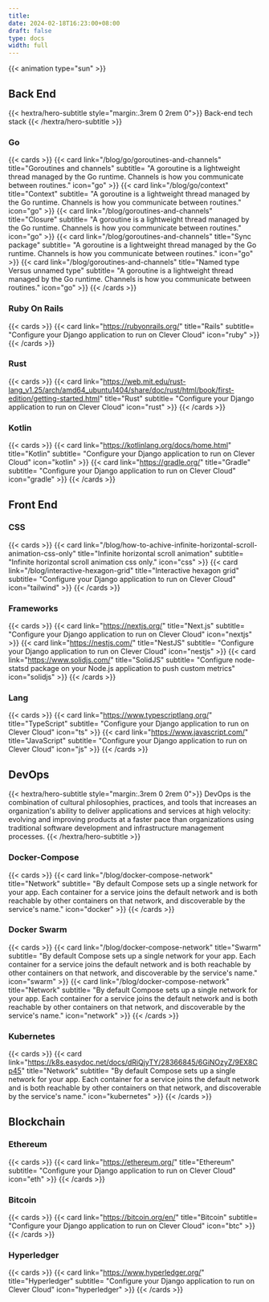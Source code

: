 ```yaml
---
title:
date: 2024-02-18T16:23:00+08:00
draft: false
type: docs
width: full
---
```


{{< animation type="sun" >}}

## Back End
{{< hextra/hero-subtitle style="margin:.3rem 0 2rem 0">}}
  Back-end tech stack
{{< /hextra/hero-subtitle >}}

### Go
{{< cards >}}
  {{< card link="/blog/go/goroutines-and-channels" title="Goroutines and channels" subtitle= "A goroutine is a lightweight thread managed by the Go runtime. Channels is how you communicate between routines." icon="go" >}}
  {{< card link="/blog/go/context" title="Context" subtitle= "A goroutine is a lightweight thread managed by the Go runtime. Channels is how you communicate between routines." icon="go" >}}
  {{< card link="/blog/goroutines-and-channels" title="Closure" subtitle= "A goroutine is a lightweight thread managed by the Go runtime. Channels is how you communicate between routines." icon="go" >}}
  {{< card link="/blog/goroutines-and-channels" title="Sync package" subtitle= "A goroutine is a lightweight thread managed by the Go runtime. Channels is how you communicate between routines." icon="go" >}}
  {{< card link="/blog/goroutines-and-channels" title="Named type Versus unnamed type" subtitle= "A goroutine is a lightweight thread managed by the Go runtime. Channels is how you communicate between routines." icon="go" >}}
{{< /cards >}}

### Ruby On Rails
{{< cards >}}
  {{< card link="https://rubyonrails.org/" title="Rails" subtitle= "Configure your Django application to run on Clever Cloud" icon="ruby" >}}
{{< /cards >}}

### Rust
{{< cards >}}
  {{< card link="https://web.mit.edu/rust-lang_v1.25/arch/amd64_ubuntu1404/share/doc/rust/html/book/first-edition/getting-started.html" title="Rust" subtitle= "Configure your Django application to run on Clever Cloud" icon="rust" >}}
{{< /cards >}}

### Kotlin
{{< cards >}}
  {{< card link="https://kotlinlang.org/docs/home.html" title="Kotlin" subtitle= "Configure your Django application to run on Clever Cloud" icon="kotlin" >}}
  {{< card link="https://gradle.org/" title="Gradle" subtitle= "Configure your Django application to run on Clever Cloud" icon="gradle" >}}
{{< /cards >}}

## Front End
### CSS
{{< cards >}}
  {{< card link="/blog/how-to-achive-infinite-horizontal-scroll-animation-css-only" title="Infinite horizontal scroll animation" subtitle= "Infinite horizontal scroll animation css only." icon="css" >}}
  {{< card link="/blog/interactive-hexagon-grid" title="Interactive hexagon grid" subtitle= "Configure your Django application to run on Clever Cloud" icon="tailwind" >}}
{{< /cards >}}

### Frameworks
{{< cards >}}
  {{< card link="https://nextjs.org/" title="Next.js" subtitle= "Configure your Django application to run on Clever Cloud" icon="nextjs" >}}
  {{< card link="https://nestjs.com/" title="NestJS" subtitle= "Configure your Django application to run on Clever Cloud" icon="nestjs" >}}
  {{< card link="https://www.solidjs.com/" title="SolidJS" subtitle= "Configure node-statsd package on your Node.js application to push custom metrics" icon="solidjs" >}}
{{< /cards >}}

### Lang
{{< cards >}}
  {{< card link="https://www.typescriptlang.org/" title="TypeScript" subtitle= "Configure your Django application to run on Clever Cloud" icon="ts" >}}
  {{< card link="https://www.javascript.com/" title="JavaScript" subtitle= "Configure your Django application to run on Clever Cloud" icon="js" >}}
{{< /cards >}}

## DevOps
{{< hextra/hero-subtitle style="margin:.3rem 0 2rem 0">}}
  DevOps is the combination of cultural philosophies, practices, and tools that increases an organization's ability to deliver applications and services at high velocity: evolving and improving products at a faster pace than organizations using traditional software development and infrastructure management processes.
{{< /hextra/hero-subtitle >}}

### <a href="https://docs.docker.com/compose/networking/" style="text-decoration:none;">Docker-Compose</a>
{{< cards >}}
  {{< card link="/blog/docker-compose-network" title="Network" subtitle= "By default Compose sets up a single network for your app. Each container for a service joins the default network and is both reachable by other containers on that network, and discoverable by the service's name." icon="docker" >}}
{{< /cards >}}

### <a href="https://docs.docker.com/engine/swarm/" style="text-decoration:none;">Docker Swarm</a> 
{{< cards >}}
  {{< card link="/blog/docker-compose-network" title="Swarm" subtitle= "By default Compose sets up a single network for your app. Each container for a service joins the default network and is both reachable by other containers on that network, and discoverable by the service's name." icon="swarm" >}}
  {{< card link="/blog/docker-compose-network" title="Network" subtitle= "By default Compose sets up a single network for your app. Each container for a service joins the default network and is both reachable by other containers on that network, and discoverable by the service's name." icon="network" >}}
{{< /cards >}}

### Kubernetes
{{< cards >}}
  {{< card link="https://k8s.easydoc.net/docs/dRiQjyTY/28366845/6GiNOzyZ/9EX8Cp45" title="Network" subtitle= "By default Compose sets up a single network for your app. Each container for a service joins the default network and is both reachable by other containers on that network, and discoverable by the service's name." icon="kubernetes" >}}
{{< /cards >}}

## Blockchain
### Ethereum
{{< cards >}}
  {{< card link="https://ethereum.org/" title="Ethereum" subtitle= "Configure your Django application to run on Clever Cloud" icon="eth" >}}
{{< /cards >}}

### Bitcoin
{{< cards >}}
  {{< card link="https://bitcoin.org/en/" title="Bitcoin" subtitle= "Configure your Django application to run on Clever Cloud" icon="btc" >}}
{{< /cards >}}

### Hyperledger
{{< cards >}}
  {{< card link="https://www.hyperledger.org/" title="Hyperledger" subtitle= "Configure your Django application to run on Clever Cloud" icon="hyperledger" >}}
{{< /cards >}}
